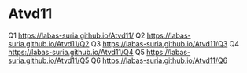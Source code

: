 # Atvd11

Q1
https://labas-suria.github.io/Atvd11/
Q2
https://labas-suria.github.io/Atvd11/Q2
Q3
https://labas-suria.github.io/Atvd11/Q3
Q4
https://labas-suria.github.io/Atvd11/Q4
Q5
https://labas-suria.github.io/Atvd11/Q5
Q6
https://labas-suria.github.io/Atvd11/Q6
